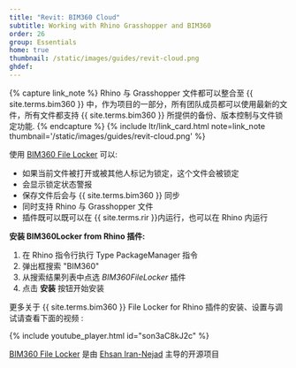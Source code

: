 ```yaml
---
title: "Revit: BIM360 Cloud"
subtitle: Working with Rhino Grasshopper and BIM360
order: 26
group: Essentials
home: true
thumbnail: /static/images/guides/revit-cloud.png
ghdef: 
---
```


{% capture link_note %}
Rhino 与 Grasshopper 文件都可以整合至 {{ site.terms.bim360 }} 中，作为项目的一部分，所有团队成员都可以使用最新的文件，所有文件都支持 {{ site.terms.bim360 }} 所提供的备份、版本控制与文件锁定功能. 
{% endcapture %}
{% include ltr/link_card.html note=link_note thumbnail='/static/images/guides/revit-cloud.png' %}

使用 [BIM360 File Locker](https://github.com/eirannejad/BIM360FileLockerForRhino) 可以:

- 如果当前文件被打开或被其他人标记为锁定，这个文件会被锁定
- 会显示锁定状态警报
- 保存文件后会与 {{ site.terms.bim360 }} 同步
- 同时支持 Rhino 与 Grasshopper 文件
- 插件既可以既可以在 {{ site.terms.rir }}内运行，也可以在 Rhino 内运行

**安装 BIM360Locker from Rhino 插件:**

1. 在 Rhino 指令行执行 Type PackageManager 指令
2. 弹出框搜索 "BIM360"
3. 从搜索结果列表中点选 *BIM360FileLocker* 插件
4. 点击 **安装** 按钮开始安装

更多关于 {{ site.terms.bim360 }} File Locker for Rhino 插件的安装、设置与调试请查看下面的视频 :

{% include youtube_player.html id="son3aC8kJ2c" %}

[BIM360 File Locker](https://github.com/eirannejad/BIM360FileLockerForRhino) 是由 [Ehsan Iran-Nejad](https://github.com/eirannejad) 主导的开源项目
